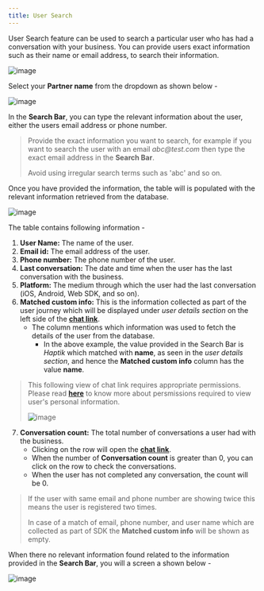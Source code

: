 ```yaml
---
title: User Search
---
```


User Search feature can be used to search a particular user who has had a conversation with your business. You can provide users exact information such as their name or email address, to search their information.

![image](https://user-images.githubusercontent.com/75118325/123368889-4557e480-d59a-11eb-9e85-94a0a218401a.png)

Select your **Partner name** from the dropdown as shown below - 

![image](https://user-images.githubusercontent.com/75118325/123370187-d8921980-d59c-11eb-9827-049a674a5a9f.png)

In the **Search Bar**, you can type the relevant information about the user, either the users email address or phone number.

> Provide the exact information you want to search, for example if you want to search the user with an email _abc@test.com_ then type the exact email address in the **Search Bar**.
>
> Avoid using irregular search terms such as 'abc' and so on.

Once you have provided the information, the table will is populated with the relevant information retrieved from the database.

![image](https://user-images.githubusercontent.com/75118325/123371311-23ad2c00-d59f-11eb-8abc-4e0083254f79.png)

The table contains following information - 

1. **User Name:** The name of the user.
2. **Email id:** The email address of the user.
3. **Phone number:** The phone number of the user.
4. **Last conversation:** The date and time when the user has the last conversation with the business.
5. **Platform:** The medium through which the user had the last conversation (iOS, Android, Web SDK, and so on).
6. **Matched custom info:** This is the information collected as part of the user journey which will be displayed under _user details section_ on the left side of the [**chat link**](https://docs.haptik.ai/bot-analytics/chat-links).
    - The column mentions which information was used to fetch the details of the user from the database.
      - In the above example, the value provided in the Search Bar is _Haptik_ which matched with **name**, as seen in the _user details section_, and hence the **Matched custom info** column has the value **name**. 

> This following view of chat link requires appropriate permissions. Please read [**here**](https://docs.haptik.ai/bot-analytics/chat-links) to know more about persmissions required to view user's personal information.
> 
> ![image](https://user-images.githubusercontent.com/75118325/123371633-c665aa80-d59f-11eb-9cbb-975f00952253.png)
> 
7. **Conversation count:** The total number of conversations a user had with the business.
    - Clicking on the row will open the [**chat link**](https://docs.haptik.ai/bot-analytics/chat-links).
    - When the number of **Conversation count** is greater than 0, you can click on the row to check the conversations. 
    - When the user has not completed any conversation, the count will be 0.

> If the user with same email and phone number are showing twice this means the user is registered two times.
> 
> In case of a match of email, phone number, and user name which are collected as part of SDK the **Matched custom info** will be shown as empty.

When there no relevant information found related to the information provided in the **Search Bar**, you will a screen a shown below - 

![image](https://user-images.githubusercontent.com/75118325/123394468-ccb64f80-d5bc-11eb-80e3-32435121bf7f.png)

